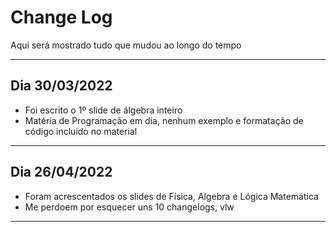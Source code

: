 # Change Log
Aqui será mostrado tudo que mudou ao longo do tempo

___
## Dia 30/03/2022
- Foi escrito o 1º slide de álgebra inteiro
- Matéria de Programação em dia, nenhum exemplo e formatação de código incluido no material
___
## Dia 26/04/2022
- Foram acrescentados os slides de Física, Algebra e Lógica Matemática
- Me perdoem por esquecer uns 10 changelogs, vlw
---
